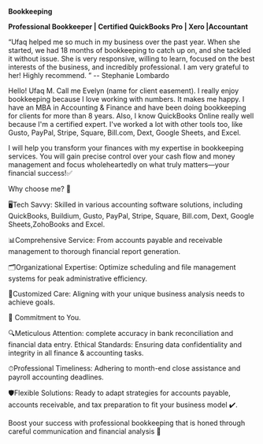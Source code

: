 **Bookkeeping**

**Professional Bookkeeper | Certified QuickBooks Pro | Xero |Accountant**

“Ufaq helped me so much in my business over the past year. When she started, we had 18 months of bookkeeping to catch up on, and she tackled it without issue. She is very responsive, willing to learn, focused on the best interests of the business, and incredibly professional. I am very grateful to her! Highly recommend. ” -- Stephanie Lombardo

Hello! Ufaq M. Call me Evelyn (name for client easement). I really enjoy bookkeeping because I love working with numbers. It makes me happy. I have an MBA in Accounting & Finance and have been doing bookkeeping for clients for more than 8 years. Also, I know QuickBooks Online really well because I'm a certified expert. I've worked a lot with other tools too, like Gusto, PayPal, Stripe, Square, Bill.com, Dext, Google Sheets, and Excel.

I will help you transform your finances with my expertise in bookkeeping services. You will gain precise control over your cash flow and money management and focus wholeheartedly on what truly matters—your financial success!✅

Why choose me? 🤝

🖥️Tech Savvy: Skilled in various accounting software solutions, including QuickBooks, Buildium, Gusto, PayPal, Stripe, Square, Bill.com, Dext, Google Sheets,ZohoBooks and Excel.

📊Comprehensive Service: From accounts payable and receivable management to thorough financial report generation.

🗂️Organizational Expertise: Optimize scheduling and file management systems for peak administrative efficiency.

👤Customized Care: Aligning with your unique business analysis needs to achieve goals.

💼 Commitment to You.

🔍Meticulous Attention: complete accuracy in bank reconciliation and financial data entry.
Ethical Standards: Ensuring data confidentiality and integrity in all finance & accounting tasks.

⏱Professional Timeliness: Adhering to month-end close assistance and payroll accounting deadlines.

🛡️Flexible Solutions: Ready to adapt strategies for accounts payable, accounts receivable, and tax preparation to fit your business model ✔️.

Boost your success with professional bookkeeping that is honed through careful communication and financial analysis 🌟
